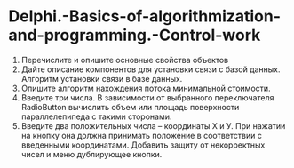 # Delphi.-Basics-of-algorithmization-and-programming.-Control-work

1. Перечислите и опишите основные свойства объектов
2. Дайте описание компонентов для установки связи с базой данных. Алгоритм установки связи в базе данных.
3. Опишите алгоритм нахождения потока минимальной стоимости.   
4. Введите три числа. В зависимости от выбранного переключателя RadioButton вычислить объем или площадь поверхности параллелепипеда с такими сторонами.  
5. Введите два положительных числа – координаты Х и У. При нажатии на кнопку она должна принимать положение в соответствии с введенными координатами. Добавить защиту от некорректных чисел и меню дублирующее кнопки. 
